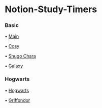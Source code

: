 # Notion-Study-Timers

<h3>Basic</h3>

• <a href="https://imchierry.github.io/Notion-Study-Timers/Timer-main"> Main </a>

• <a href="https://imchierry.github.io/Notion-Study-Timers/Cosy-timer-main"> Cosy </a>

• <a href="https://imchierry.github.io/Notion-Study-Timers/Shugo-Chara-Timer-main"> Shugo Chara </a>

• <a href="https://imchierry.github.io/Notion-Study-Timers/galaxy-timer-main"> Galaxy </a>


<h3> Hogwarts </h3>

• <a href="https://imchierry.github.io/Notion-Study-Timers/Hogwarts%20rooms"> Hogwarts </a>

• <a href="https://imchierry.github.io/Notion-Study-Timers/Hogwarts%20rooms/Griffondor"> Griffondor </a>
